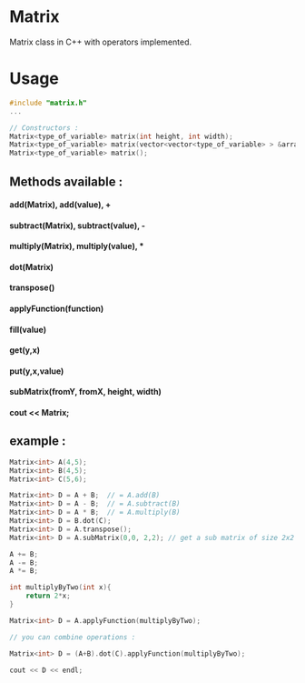 # Matrix

Matrix class in C++ with operators implemented.

# Usage

```c++
#include "matrix.h"
...

// Constructors :
Matrix<type_of_variable> matrix(int height, int width);
Matrix<type_of_variable> matrix(vector<vector<type_of_variable> > &array);
Matrix<type_of_variable> matrix();
```

## Methods available :
#### add(Matrix), add(value), +
#### subtract(Matrix), subtract(value), -
#### multiply(Matrix), multiply(value), *
#### dot(Matrix)
#### transpose()
#### applyFunction(function)
#### fill(value)
#### get(y,x)
#### put(y,x,value)
#### subMatrix(fromY, fromX, height, width)
#### cout << Matrix;

## example :

```c++
Matrix<int> A(4,5);
Matrix<int> B(4,5);
Matrix<int> C(5,6);

Matrix<int> D = A + B;  // = A.add(B)
Matrix<int> D = A - B;  // = A.subtract(B)
Matrix<int> D = A * B;  // = A.multiply(B)
Matrix<int> D = B.dot(C);
Matrix<int> D = A.transpose();
Matrix<int> D = A.subMatrix(0,0, 2,2); // get a sub matrix of size 2x2 from coordinates 0;0 in A

A += B;
A -= B;
A *= B;

int multiplyByTwo(int x){
    return 2*x;
}

Matrix<int> D = A.applyFunction(multiplyByTwo);

// you can combine operations :

Matrix<int> D = (A+B).dot(C).applyFunction(multiplyByTwo);

cout << D << endl;
```
